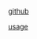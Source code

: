 #

[github](https://github.com/assafelovic/gpt-researcher)

[usage](https://docs.gptr.dev/docs/gpt-researcher/getting-started/cli)